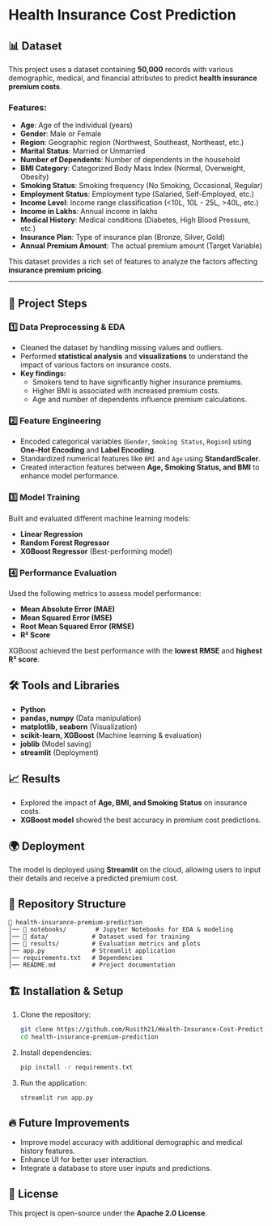 # Health Insurance Cost Prediction  

## 📊 Dataset  
This project uses a dataset containing **50,000** records with various demographic, medical, and financial attributes to predict **health insurance premium costs**.  

### Features:  
- **Age**: Age of the individual (years)  
- **Gender**: Male or Female  
- **Region**: Geographic region (Northwest, Southeast, Northeast, etc.)  
- **Marital Status**: Married or Unmarried  
- **Number of Dependents**: Number of dependents in the household  
- **BMI Category**: Categorized Body Mass Index (Normal, Overweight, Obesity)  
- **Smoking Status**: Smoking frequency (No Smoking, Occasional, Regular)  
- **Employment Status**: Employment type (Salaried, Self-Employed, etc.)  
- **Income Level**: Income range classification (<10L, 10L - 25L, >40L, etc.)  
- **Income in Lakhs**: Annual income in lakhs  
- **Medical History**: Medical conditions (Diabetes, High Blood Pressure, etc.)  
- **Insurance Plan**: Type of insurance plan (Bronze, Silver, Gold)  
- **Annual Premium Amount**: The actual premium amount (Target Variable)  

This dataset provides a rich set of features to analyze the factors affecting **insurance premium pricing**.  

---

## 🚀 Project Steps  

### 1️⃣ Data Preprocessing & EDA  
- Cleaned the dataset by handling missing values and outliers.  
- Performed **statistical analysis** and **visualizations** to understand the impact of various factors on insurance costs.  
- **Key findings:**  
  - Smokers tend to have significantly higher insurance premiums.  
  - Higher BMI is associated with increased premium costs.  
  - Age and number of dependents influence premium calculations.  

### 2️⃣ Feature Engineering  
- Encoded categorical variables (`Gender`, `Smoking Status`, `Region`) using **One-Hot Encoding** and **Label Encoding**.  
- Standardized numerical features like `BMI` and `Age` using **StandardScaler**.  
- Created interaction features between **Age, Smoking Status, and BMI** to enhance model performance.  

### 3️⃣ Model Training  
Built and evaluated different machine learning models:  
- **Linear Regression**  
- **Random Forest Regressor**  
- **XGBoost Regressor** (Best-performing model)  

### 4️⃣ Performance Evaluation  
Used the following metrics to assess model performance:  
- **Mean Absolute Error (MAE)**  
- **Mean Squared Error (MSE)**  
- **Root Mean Squared Error (RMSE)**  
- **R² Score**  

XGBoost achieved the best performance with the **lowest RMSE** and **highest R² score**.  

## 🛠️ Tools and Libraries  
- **Python**  
- **pandas, numpy** (Data manipulation)  
- **matplotlib, seaborn** (Visualization)  
- **scikit-learn, XGBoost** (Machine learning & evaluation)  
- **joblib** (Model saving)  
- **streamlit** (Deployment)  

## 📈 Results  
- Explored the impact of **Age, BMI, and Smoking Status** on insurance costs.  
- **XGBoost model** showed the best accuracy in premium cost predictions.  

## 🌍 Deployment  
The model is deployed using **Streamlit** on the cloud, allowing users to input their details and receive a predicted premium cost.  

## 📂 Repository Structure  
```
📂 health-insurance-premium-prediction  
│── 📂 notebooks/        # Jupyter Notebooks for EDA & modeling  
│── 📂 data/            # Dataset used for training  
│── 📂 results/         # Evaluation metrics and plots  
│── app.py             # Streamlit application  
│── requirements.txt   # Dependencies  
│── README.md          # Project documentation  
```  

## 🏗️ Installation & Setup  
1. Clone the repository:  
   ```bash
   git clone https://github.com/Rusith21/Health-Insurance-Cost-Prediction
   cd health-insurance-premium-prediction
   ```
2. Install dependencies:  
   ```bash
   pip install -r requirements.txt
   ```
3. Run the application:  
   ```bash
   streamlit run app.py
   ```  

## 🔥 Future Improvements  
- Improve model accuracy with additional demographic and medical history features.  
- Enhance UI for better user interaction.  
- Integrate a database to store user inputs and predictions.  

## 📜 License  
This project is open-source under the **Apache 2.0 License**.  
